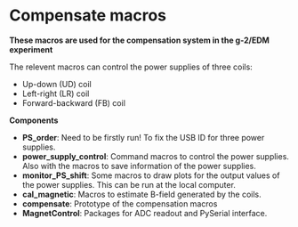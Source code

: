 # Compensate macros
**These macros are used for the compensation system in the g-2/EDM experiment**

The relevent macros can control the power supplies of three coils:
- Up-down (UD) coil
- Left-right (LR) coil
- Forward-backward (FB) coil

**Components**

- **PS_order**: Need to be firstly run! To fix the USB ID for three power supplies.
- **power_supply_control**: Command macros to control the power supplies. Also with the macros to save information of the power supplies.
- **monitor_PS_shift**: Some macros to draw plots for the output values of the power supplies. This can be run at the local computer.
- **cal_magnetic**: Macros to estimate B-field generated by the coils.
- **compensate**: Prototype of the compensation macros
- **MagnetControl**: Packages for ADC readout and PySerial interface.














